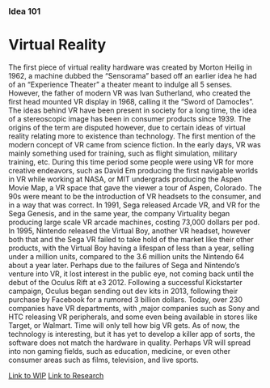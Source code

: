 ### Idea 101
# Virtual Reality

The first piece of virtual reality hardware was created by Morton Heilig in 1962, a machine dubbed the “Sensorama” based off an earlier idea he had of an “Experience Theater” a theater meant to indulge all 5 senses.  However, the father of modern VR was Ivan Sutherland, who created the first head mounted VR display in 1968, calling it the “Sword of Damocles”.
The ideas behind VR have been present in society for a long time, the idea of a stereoscopic image has been in consumer products since 1939. The origins of the term are disputed however, due to certain ideas of virtual reality relating more to existence than technology. The first mention of the modern concept of VR came from science fiction.
In the early days, VR was mainly something used for training, such as flight simulation, military training, etc. During this time period some people were using VR for more creative endeavors, such as David Em producing the first navigable worlds in VR while working at NASA, or MIT undergrads producing the Aspen Movie Map, a VR space that gave the viewer a tour of Aspen, Colorado.
The 90s were meant to be the introduction of VR headsets to the consumer, and in a way that was correct. In 1991, Sega released Arcade VR, and VR for the Sega Genesis, and in the same year, the company Virtuality began producing large scale VR arcade machines, costing 73,000 dollars per pod. In 1995, Nintendo released the Virtual Boy, another VR headset, however both that and the Sega VR failed to take hold of the market like their other products, with the Virtual Boy having a lifespan of less than a year, selling under a million units, compared to the 3.6 million units the Nintendo 64 about a year later.
Perhaps due to the failures of Sega and Nintendo’s venture into VR, it lost interest in the public eye, not coming back until the debut of the Oculus Rift at e3 2012. Following a successful Kickstarter campaign, Oculus began sending out dev kits in 2013, following their purchase by Facebook for a rumored 3 billion dollars. Today, over 230 companies have VR departments, with ,major companies such as Sony and HTC releasing VR peripherals, and some even being available in stores like Target, or Walmart.
Time will only tell how big VR gets. As of now, the technology is interesting, but it has yet to develop a killer app of sorts, the software does not match the hardware in quality. Perhaps VR will spread into non gaming fields, such as education, medicine, or even other consumer areas such as films, television, and live sports.

[Link to WIP](vrcollage.md)
[Link to Research](researchmethods.md)
